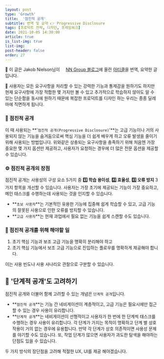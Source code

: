 ```yaml
---
layout: post
type: 'Growth'
title:  '점진적 공개'
subtitle: 번역 및 요약 👉 Progressive Disclosure
tags: [프로덕트 전략, 디자인, 프레임워크]
date: 2021-10-05 14:30:00
article: true
is_list-img: true
list-img: 
post-header: false
order: 27
---
```


<p class="text-gray">
 🔗 이 글은 Jakob Nielson님이 <a href='https://www.nngroup.com/' target='blank' rel='nofollow' id='outlink1' onclick='clickedOutlink(outlink1)'><img src='https://www.google.com/s2/favicons?sz=64&domain=https://www.nngroup.com/' style='display:inline; height: 1em; position: relative; bottom: -2px; margin-right: 2px;'>NN Group 블로그</a>에 올린 <a href='https://www.nngroup.com/articles/progressive-disclosure/' target='blank' rel='nofollow' id='outlink2' onclick='clickedOutlink(outlink2)'>아티클</a>을 번역, 요약한 글입니다.
</p>

🤔 사용자는 모든 요구사항을 처리할 수 있는 강력한 기능과 통제감을 원하기도 하지만 현재 요구사항에 가장 적합한 몇 가지만 볼 수 있고 추가적으로 학습하지 않아도 알 수 있는 단순함을 동시에 원하기 때문에 복잡한 프로덕트를 디자인 하는 우리는 종종 딜레마에 직면하게 됩니다.

### 💎 점진적 공개

이 때 사용되는 **'`점진적 공개(Progressive Disclosure)`'**는 고급 기능이나 거의 사용되지 않는 기능을 숨겨둠으로써 핵심 기능을 더 쉽게 배우게 하고 오류 발생을 줄이기 위해 사용되는 방법입니다. 위와같은 상충되는 요구사항을 충족하기 위해 처음엔 가장 중요한 몇 가지 옵션만 제공하고, 사용자가 요청하는 경우에 더 많은 전문 옵션을 제공할 수 있습니다.

### ⚙️ 점진적 공개의 장점

점진적 공개는 사용성의 구성 요소 5가지 중 **1️⃣ 학습 용이성**, **2️⃣ 효율성**, **3️⃣ 오류 방지** 3가지 항목을 개선할 수 있습니다. 사용자는 가장 초기에 제공되는 기능이 가장 중요하고, 메인 태스크를 수행하는데 사용되는 것을 인지할 수 있습니다.

* **`초보 사용자`**는 기본적인 유용한 기능에 집중해 쉽게 학습할 수 있고, 고급 기능의 잘못된 사용으로 인한 오류를 방지할 수 있습니다.
* **`고급 사용자`**는 현재 과업에서 필요 없는 기능을 쉽게 스캔할 수도 있습니다.

### 🚧 점진적 공개를 위해 해야할 일

1. 초기 핵심 기능과 보조 고급 기능을 명확히 분리해야 하고
2. 초기 핵심 기능에서 보조 고급 기능으로 진입하는 플로우를 명확하게 제공해야 합니다.

이는 사용 빈도나 사용 사나리오 관찰으로 구분할 수 있습니다.

## 🍢 '단계적 공개'도 고려하기

점진적 공개와 더불어 함께 고려할 수 있는 개념은 `단계적 공개`입니다.

* **`점진적 공개`**는 기능 간 네비게이션이 계층적이고, 고급 기능은 필요시에만 접근할 수 있는 경우 사용이 유리합니다.
* **`단계적 공개`**는 네비게이션이 선형적이고 사용자가 한 번에 한 단계씩 태스크를 수행하는 경우 사용이 유리합니다. 각 단계가 가지는 목적이 명확하고 단계 별 상호작용이 거의 없는 경우에 유용합니다. 만약 각 단계가 상호 의존적이면 사용성 문제를 야기할 수도 있습니다. 또, 작업 단계가 많으면 사용자가 과도한 탐색을 해야하는 단점도 있을 수 있습니다.

두 가지 방식의 장단점을 고려해 적절한 UX, UI를 제공 해야겠습니다.
